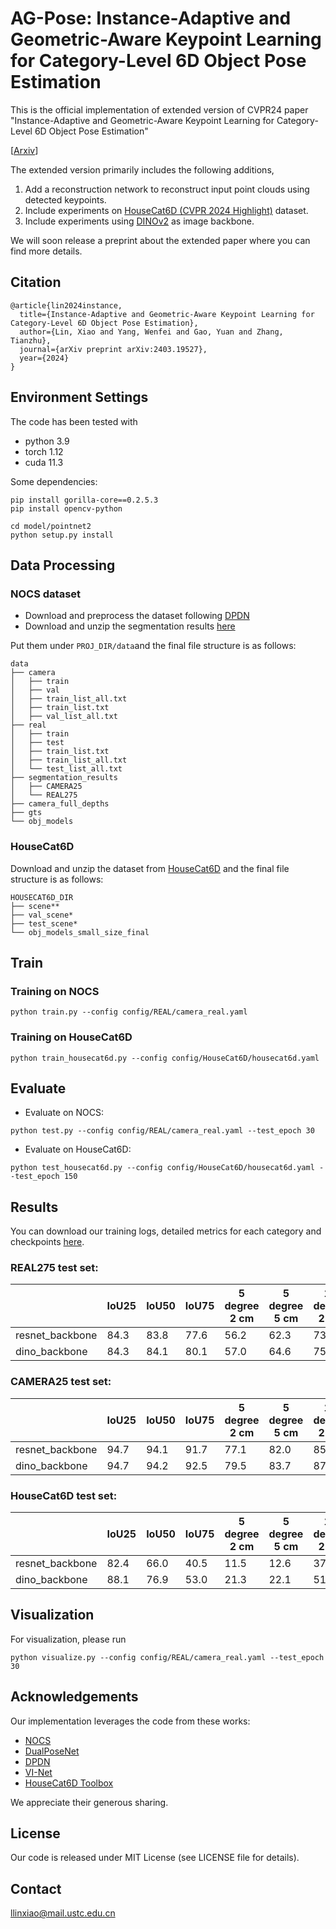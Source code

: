 # AG-Pose: Instance-Adaptive and Geometric-Aware Keypoint Learning for Category-Level 6D Object Pose Estimation
This is the official implementation of extended version of CVPR24 paper "Instance-Adaptive and Geometric-Aware Keypoint Learning for Category-Level 6D Object Pose Estimation"

[[Arxiv](https://arxiv.org/abs/2403.19527)]

The extended version primarily includes the following additions,

1. Add a reconstruction network to reconstruct input point clouds using detected keypoints.
2. Include experiments on [HouseCat6D (CVPR 2024 Highlight)](https://sites.google.com/view/housecat6d) dataset.
3. Include experiments using [DINOv2](https://github.com/facebookresearch/dinov2) as image backbone.

We will soon release a preprint about the extended paper where you can find more details.

## Citation
```
@article{lin2024instance,
  title={Instance-Adaptive and Geometric-Aware Keypoint Learning for Category-Level 6D Object Pose Estimation},
  author={Lin, Xiao and Yang, Wenfei and Gao, Yuan and Zhang, Tianzhu},
  journal={arXiv preprint arXiv:2403.19527},
  year={2024}
}
```

## Environment Settings
The code has been tested with

- python 3.9
- torch 1.12
- cuda 11.3

Some dependencies:
```
pip install gorilla-core==0.2.5.3
pip install opencv-python

cd model/pointnet2
python setup.py install
```
## Data Processing
### NOCS dataset
- Download and preprocess the dataset following [DPDN](https://github.com/JiehongLin/Self-DPDN)
- Download and unzip the segmentation results [here](http://home.ustc.edu.cn/~llinxiao/segmentation_results.zip)

Put them under ```PROJ_DIR/data```and the final file structure is as follows:
```
data
├── camera
│   ├── train
│   ├── val
│   ├── train_list_all.txt
│   ├── train_list.txt
│   ├── val_list_all.txt
├── real
│   ├── train
│   ├── test
│   ├── train_list.txt
│   ├── train_list_all.txt
│   └── test_list_all.txt
├── segmentation_results
│   ├── CAMERA25
│   └── REAL275
├── camera_full_depths
├── gts
└── obj_models
```
### HouseCat6D
Download and unzip the dataset from [HouseCat6D](https://sites.google.com/view/housecat6d) and the final file structure is as follows:
```
HOUSECAT6D_DIR
├── scene**
├── val_scene*
├── test_scene*
└── obj_models_small_size_final
```
## Train
### Training on NOCS
```
python train.py --config config/REAL/camera_real.yaml
```
### Training on HouseCat6D
```
python train_housecat6d.py --config config/HouseCat6D/housecat6d.yaml
```

## Evaluate 
- Evaluate on NOCS:
```
python test.py --config config/REAL/camera_real.yaml --test_epoch 30
```
- Evaluate on HouseCat6D:
```
python test_housecat6d.py --config config/HouseCat6D/housecat6d.yaml --test_epoch 150
```
## Results
You can download our training logs, detailed metrics for each category and checkpoints [here](http://home.ustc.edu.cn/~llinxiao/log.zip).
### REAL275 test set:

|   | IoU25 | IoU50 | IoU75 | 5 degree 2 cm | 5 degree 5 cm | 10 degree 2 cm | 10 degree 5 cm |
|---|---|---|---|---|---|---|---|
| resnet_backbone | 84.3 | 83.8 | 77.6 | 56.2 | 62.3 | 73.4 | 81.2 |
| dino_backbone | 84.3 | 84.1 | 80.1 | 57.0 | 64.6 | 75.1 | 84.7 |

### CAMERA25 test set:

|   | IoU25 | IoU50 | IoU75 | 5 degree 2 cm | 5 degree 5 cm | 10 degree 2 cm | 10 degree 5 cm |
|---|---|---|---|---|---|---|---|
| resnet_backbone | 94.7 | 94.1 | 91.7 | 77.1 | 82.0 | 85.5 | 91.6 |
| dino_backbone | 94.7 | 94.2 | 92.5 | 79.5 | 83.7 | 87.1 | 92.6 |

### HouseCat6D test set:

|   | IoU25 | IoU50 | IoU75 | 5 degree 2 cm | 5 degree 5 cm | 10 degree 2 cm | 10 degree 5 cm |
|---|---|---|---|---|---|---|---|
| resnet_backbone | 82.4 | 66.0 | 40.5 | 11.5 | 12.6 | 37.4 | 42.5 |
| dino_backbone | 88.1 | 76.9 | 53.0 | 21.3 | 22.1 | 51.3 | 54.3 |
## Visualization
For visualization, please run
```
python visualize.py --config config/REAL/camera_real.yaml --test_epoch 30
```

## Acknowledgements
Our implementation leverages the code from these works:
- [NOCS](https://github.com/hughw19/NOCS_CVPR2019)
- [DualPoseNet](https://github.com/Gorilla-Lab-SCUT/DualPoseNet)
- [DPDN](https://github.com/JiehongLin/Self-DPDN)
- [VI-Net](https://github.com/JiehongLin/VI-Net)
- [HouseCat6D Toolbox](https://github.com/Junggy/HouseCat6D)

We appreciate their generous sharing.
## License
Our code is released under MIT License (see LICENSE file for details).
## Contact
<llinxiao@mail.ustc.edu.cn>
